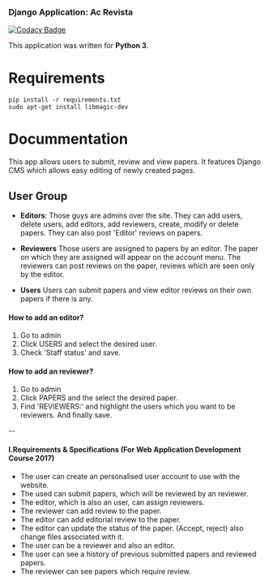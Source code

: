 ### Django Application: Ac Revista

[![Codacy Badge](https://api.codacy.com/project/badge/Grade/52422b3e9f00467db7f6f50e0509bb8b)](https://www.codacy.com/app/Metonimie/acrevista?utm_source=github.com&utm_medium=referral&utm_content=Metonimie/acrevista&utm_campaign=badger)

This application was written for **Python 3**.

Requirements
============
```
pip install -r requirements.txt
sudo apt-get install libmagic-dev 
```

Docummentation
==============

This app allows users to submit, review and view papers. It features Django CMS which
allows easy editing of newly created pages.

## User Group
* **Editors**: Those guys are admins over the site. They can add users, delete users,
add editors, add reviewers, create, modify or delete papers.
They can also post 'Editor' reviews on papers.

* **Reviewers** Those users are assigned to papers by an editor. The paper on which they are assigned
will appear on the account menu. The reviewers can post reviews on the paper, reviews
which are seen only by the editor.

* **Users** Users can submit papers and view editor reviews on their own papers if there is any.


#### How to add an editor?
1. Go to admin
2. Click USERS and select the desired user.
3. Check 'Staff status' and save.

#### How to add an reviewer?
1. Go to admin
2. Click PAPERS and the select the desired paper.
3. Find 'REVIEWERS:' and highlight the users which you want to be reviewers. And finally save.

--

#### I.Requirements & Specifications (For Web Application Development Course 2017)

- The user can create an personalised user account to use with the website.
- The used can submit papers, which will be reviewed by an reviewer.
- The editor, which is also an user, can assign reviewers.
- The reviewer can add review to the paper.
- The editor can add editorial review to the paper.
- The editor can update the status of the paper. (Accept, reject) also change files associated with it.
- The user can be a reviewer and also an editor.
- The user can see a history of previous submitted papers and reviewed papers.
- The reviewer can see papers which require review.

